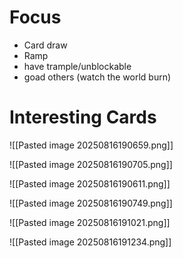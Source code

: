 
# Focus

- Card draw
- Ramp
- have trample/unblockable
- goad others (watch the world burn)
# Interesting Cards

![[Pasted image 20250816190659.png]]

![[Pasted image 20250816190705.png]]

![[Pasted image 20250816190611.png]]

![[Pasted image 20250816190749.png]]

![[Pasted image 20250816191021.png]]

![[Pasted image 20250816191234.png]]

